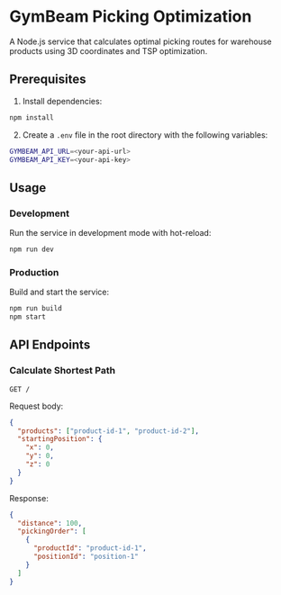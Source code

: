# GymBeam Picking Optimization

A Node.js service that calculates optimal picking routes for warehouse products using 3D coordinates and TSP optimization.

## Prerequisites

1. Install dependencies:
```bash
npm install
```

2. Create a `.env` file in the root directory with the following variables:
```bash
GYMBEAM_API_URL=<your-api-url>
GYMBEAM_API_KEY=<your-api-key>
```

## Usage

### Development
Run the service in development mode with hot-reload:
```bash
npm run dev
```

### Production
Build and start the service:
```bash
npm run build
npm start
```

## API Endpoints

### Calculate Shortest Path
`GET /`

Request body:
```json
{
  "products": ["product-id-1", "product-id-2"],
  "startingPosition": {
    "x": 0,
    "y": 0,
    "z": 0
  }
}
```

Response:
```json
{
  "distance": 100,
  "pickingOrder": [
    {
      "productId": "product-id-1",
      "positionId": "position-1"
    }
  ]
}
```

